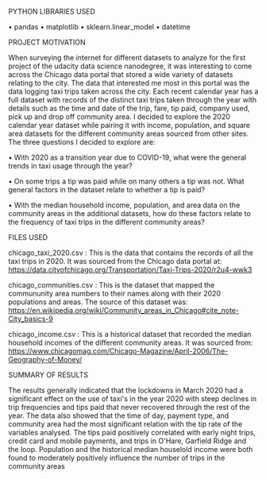 PYTHON LIBRARIES USED

•	pandas
•	matplotlib
•	sklearn.linear_model
•	datetime

PROJECT MOTIVATION

When surveying the internet for different datasets to analyze for the first project of the udacity data science nanodegree, it was interesting to come across the Chicago data portal that stored a wide variety of datasets relating to the city. The data that interested me most in this portal was the data logging taxi trips taken across the city. Each recent calendar year has a full dataset with records of the distinct taxi trips taken through the year with details such as the time and date of the trip, fare, tip paid, company used, pick up and drop off community area. I decided to explore the 2020 calendar year dataset while pairing it with income, population, and square area datasets for the different community areas sourced from other sites. The three questions I decided to explore are:

•	With 2020 as a transition year due to COVID-19, what were the general trends in taxi usage through the year?

•	On some trips a tip was paid while on many others a tip was not. What general factors in the dataset relate to whether a tip is paid?

•	With the median household income, population, and area data on the community areas in the additional datasets, how do these factors relate to the frequency of taxi trips in the different community areas?

FILES USED

chicago_taxi_2020.csv : This is the data that contains the records of all the taxi trips in 2020. It was sourced from the Chicago data portal at:
https://data.cityofchicago.org/Transportation/Taxi-Trips-2020/r2u4-wwk3

chicago_communities.csv : This is the dataset that mapped the commununity area numbers to their names along with their 2020 populations and areas.
The source of this dataset was: https://en.wikipedia.org/wiki/Community_areas_in_Chicago#cite_note-City_basics-9

chicago_income.csv : This is a historical dataset that recorded the median household incomes of the different community areas. It was sourced from:
https://www.chicagomag.com/Chicago-Magazine/April-2006/The-Geography-of-Money/

SUMMARY OF RESULTS

The results generally indicated that the lockdowns in March 2020 had a significant effect on the use of taxi's in the year 2020 with steep declines in trip frequencies and tips paid that never recovered through the rest of the year. The data also showed that the time of day, payment type, and community area had the most significant relation with the tip rate of the variables analysed. The tips paid positively correlated with early night trips, credit card and mobile payments, and trips in O'Hare, Garfield Ridge and the loop. Population and the historical median houselold income were both found to moderately positively influence the number of trips in the community areas 


